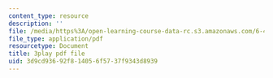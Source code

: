 ```yaml
---
content_type: resource
description: ''
file: /media/https%3A/open-learning-course-data-rc.s3.amazonaws.com/6-450-principles-of-digital-communications-i-fall-2006/3d9cd93692f814056f5737f9343d8939_zJ56b-aErN4.pdf
file_type: application/pdf
resourcetype: Document
title: 3play pdf file
uid: 3d9cd936-92f8-1405-6f57-37f9343d8939
---
```

